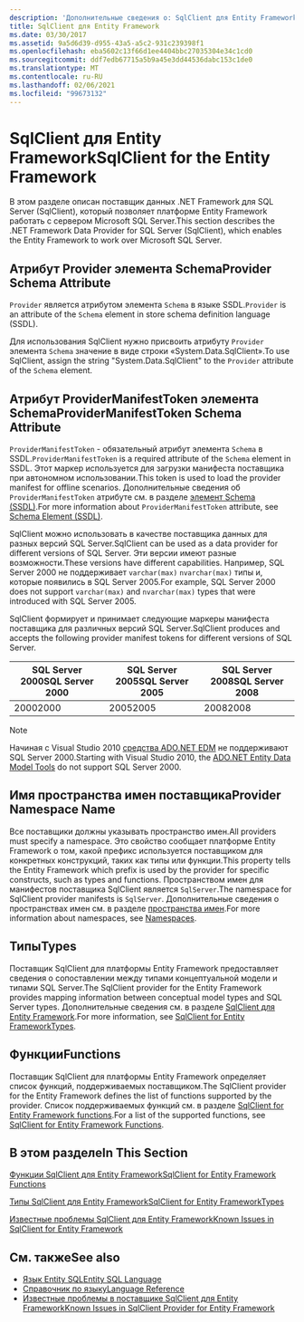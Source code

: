 ```yaml
---
description: 'Дополнительные сведения о: SqlClient для Entity Framework'
title: SqlClient для Entity Framework
ms.date: 03/30/2017
ms.assetid: 9a5d6d39-d955-43a5-a5c2-931c239398f1
ms.openlocfilehash: eba5602c13f66d1ee4404bbc27035304e34c1cd0
ms.sourcegitcommit: ddf7edb67715a5b9a45e3dd44536dabc153c1de0
ms.translationtype: MT
ms.contentlocale: ru-RU
ms.lasthandoff: 02/06/2021
ms.locfileid: "99673132"
---
```

# <a name="sqlclient-for-the-entity-framework"></a><span data-ttu-id="4bb6e-103">SqlClient для Entity Framework</span><span class="sxs-lookup"><span data-stu-id="4bb6e-103">SqlClient for the Entity Framework</span></span>

<span data-ttu-id="4bb6e-104">В этом разделе описан поставщик данных .NET Framework для SQL Server (SqlClient), который позволяет платформе Entity Framework работать с сервером Microsoft SQL Server.</span><span class="sxs-lookup"><span data-stu-id="4bb6e-104">This section describes the .NET Framework Data Provider for SQL Server (SqlClient), which enables the Entity Framework to work over Microsoft SQL Server.</span></span>  
  
## <a name="provider-schema-attribute"></a><span data-ttu-id="4bb6e-105">Атрибут Provider элемента Schema</span><span class="sxs-lookup"><span data-stu-id="4bb6e-105">Provider Schema Attribute</span></span>  

 <span data-ttu-id="4bb6e-106">`Provider` является атрибутом элемента `Schema` в языке SSDL.</span><span class="sxs-lookup"><span data-stu-id="4bb6e-106">`Provider` is an attribute of the `Schema` element in store schema definition language (SSDL).</span></span>  
  
 <span data-ttu-id="4bb6e-107">Для использования SqlClient нужно присвоить атрибуту `Provider` элемента `Schema` значение в виде строки «System.Data.SqlClient».</span><span class="sxs-lookup"><span data-stu-id="4bb6e-107">To use SqlClient, assign the string "System.Data.SqlClient" to the `Provider` attribute of the `Schema` element.</span></span>  
  
## <a name="providermanifesttoken-schema-attribute"></a><span data-ttu-id="4bb6e-108">Атрибут ProviderManifestToken элемента Schema</span><span class="sxs-lookup"><span data-stu-id="4bb6e-108">ProviderManifestToken Schema Attribute</span></span>  

 <span data-ttu-id="4bb6e-109">`ProviderManifestToken` - обязательный атрибут элемента `Schema` в SSDL.</span><span class="sxs-lookup"><span data-stu-id="4bb6e-109">`ProviderManifestToken` is a required attribute of the `Schema` element in SSDL.</span></span> <span data-ttu-id="4bb6e-110">Этот маркер используется для загрузки манифеста поставщика при автономном использовании.</span><span class="sxs-lookup"><span data-stu-id="4bb6e-110">This token is used to load the provider manifest for offline scenarios.</span></span> <span data-ttu-id="4bb6e-111">Дополнительные сведения об `ProviderManifestToken` атрибуте см. в разделе [элемент Schema (SSDL)](/ef/ef6/modeling/designer/advanced/edmx/ssdl-spec#schema-element-ssdl).</span><span class="sxs-lookup"><span data-stu-id="4bb6e-111">For more information about `ProviderManifestToken` attribute, see [Schema Element (SSDL)](/ef/ef6/modeling/designer/advanced/edmx/ssdl-spec#schema-element-ssdl).</span></span>  
  
 <span data-ttu-id="4bb6e-112">SqlClient можно использовать в качестве поставщика данных для разных версий SQL Server.</span><span class="sxs-lookup"><span data-stu-id="4bb6e-112">SqlClient can be used as a data provider for different versions of SQL Server.</span></span> <span data-ttu-id="4bb6e-113">Эти версии имеют разные возможности.</span><span class="sxs-lookup"><span data-stu-id="4bb6e-113">These versions have different capabilities.</span></span> <span data-ttu-id="4bb6e-114">Например, SQL Server 2000 не поддерживает `varchar(max)` `nvarchar(max)` типы и, которые появились в SQL Server 2005.</span><span class="sxs-lookup"><span data-stu-id="4bb6e-114">For example, SQL Server 2000 does not support `varchar(max)` and `nvarchar(max)` types that were introduced with SQL Server 2005.</span></span>  
  
 <span data-ttu-id="4bb6e-115">SqlClient формирует и принимает следующие маркеры манифеста поставщика для различных версий SQL Server.</span><span class="sxs-lookup"><span data-stu-id="4bb6e-115">SqlClient produces and accepts the following provider manifest tokens for different versions of SQL Server.</span></span>  
  
|<span data-ttu-id="4bb6e-116">SQL Server 2000</span><span class="sxs-lookup"><span data-stu-id="4bb6e-116">SQL Server 2000</span></span>|<span data-ttu-id="4bb6e-117">SQL Server 2005</span><span class="sxs-lookup"><span data-stu-id="4bb6e-117">SQL Server 2005</span></span>|<span data-ttu-id="4bb6e-118">SQL Server 2008</span><span class="sxs-lookup"><span data-stu-id="4bb6e-118">SQL Server 2008</span></span>|  
|-|-|-|  
|<span data-ttu-id="4bb6e-119">2000</span><span class="sxs-lookup"><span data-stu-id="4bb6e-119">2000</span></span>|<span data-ttu-id="4bb6e-120">2005</span><span class="sxs-lookup"><span data-stu-id="4bb6e-120">2005</span></span>|<span data-ttu-id="4bb6e-121">2008</span><span class="sxs-lookup"><span data-stu-id="4bb6e-121">2008</span></span>|  
  
> [!NOTE]
> <span data-ttu-id="4bb6e-122">Начиная с Visual Studio 2010 [средства ADO.NET EDM](/previous-versions/dotnet/netframework-4.0/bb399249(v=vs.100)) не поддерживают SQL Server 2000.</span><span class="sxs-lookup"><span data-stu-id="4bb6e-122">Starting with Visual Studio 2010, the [ADO.NET Entity Data Model Tools](/previous-versions/dotnet/netframework-4.0/bb399249(v=vs.100)) do not support SQL Server 2000.</span></span>  
  
## <a name="provider-namespace-name"></a><span data-ttu-id="4bb6e-123">Имя пространства имен поставщика</span><span class="sxs-lookup"><span data-stu-id="4bb6e-123">Provider Namespace Name</span></span>  

 <span data-ttu-id="4bb6e-124">Все поставщики должны указывать пространство имен.</span><span class="sxs-lookup"><span data-stu-id="4bb6e-124">All providers must specify a namespace.</span></span> <span data-ttu-id="4bb6e-125">Это свойство сообщает платформе Entity Framework о том, какой префикс используется поставщиком для конкретных конструкций, таких как типы или функции.</span><span class="sxs-lookup"><span data-stu-id="4bb6e-125">This property tells the Entity Framework which prefix is used by the provider for specific constructs, such as types and functions.</span></span> <span data-ttu-id="4bb6e-126">Пространством имен для манифестов поставщика SqlClient является `SqlServer`.</span><span class="sxs-lookup"><span data-stu-id="4bb6e-126">The namespace for SqlClient provider manifests is `SqlServer`.</span></span> <span data-ttu-id="4bb6e-127">Дополнительные сведения о пространствах имен см. в разделе [пространства имен](./language-reference/namespaces-entity-sql.md).</span><span class="sxs-lookup"><span data-stu-id="4bb6e-127">For more information about namespaces, see [Namespaces](./language-reference/namespaces-entity-sql.md).</span></span>  
  
## <a name="types"></a><span data-ttu-id="4bb6e-128">Типы</span><span class="sxs-lookup"><span data-stu-id="4bb6e-128">Types</span></span>  

 <span data-ttu-id="4bb6e-129">Поставщик SqlClient для платформы Entity Framework предоставляет сведения о сопоставлении между типами концептуальной модели и типами SQL Server.</span><span class="sxs-lookup"><span data-stu-id="4bb6e-129">The SqlClient provider for the Entity Framework provides mapping information between conceptual model types and SQL Server types.</span></span> <span data-ttu-id="4bb6e-130">Дополнительные сведения см. в разделе [SqlClient для Entity Framework](sqlclient-for-ef-types.md).</span><span class="sxs-lookup"><span data-stu-id="4bb6e-130">For more information, see [SqlClient for Entity FrameworkTypes](sqlclient-for-ef-types.md).</span></span>  
  
## <a name="functions"></a><span data-ttu-id="4bb6e-131">Функции</span><span class="sxs-lookup"><span data-stu-id="4bb6e-131">Functions</span></span>  

 <span data-ttu-id="4bb6e-132">Поставщик SqlClient для платформы Entity Framework определяет список функций, поддерживаемых поставщиком.</span><span class="sxs-lookup"><span data-stu-id="4bb6e-132">The SqlClient provider for the Entity Framework defines the list of functions supported by the provider.</span></span> <span data-ttu-id="4bb6e-133">Список поддерживаемых функций см. в разделе [SqlClient for Entity Framework functions](sqlclient-for-ef-functions.md).</span><span class="sxs-lookup"><span data-stu-id="4bb6e-133">For a list of the supported functions, see [SqlClient for Entity Framework Functions](sqlclient-for-ef-functions.md).</span></span>  
  
## <a name="in-this-section"></a><span data-ttu-id="4bb6e-134">В этом разделе</span><span class="sxs-lookup"><span data-stu-id="4bb6e-134">In This Section</span></span>  

 [<span data-ttu-id="4bb6e-135">Функции SqlClient для Entity Framework</span><span class="sxs-lookup"><span data-stu-id="4bb6e-135">SqlClient for Entity Framework Functions</span></span>](sqlclient-for-ef-functions.md)  
  
 [<span data-ttu-id="4bb6e-136">Типы SqlClient для Entity Framework</span><span class="sxs-lookup"><span data-stu-id="4bb6e-136">SqlClient for Entity FrameworkTypes</span></span>](sqlclient-for-ef-types.md)  
  
 [<span data-ttu-id="4bb6e-137">Известные проблемы SqlClient для Entity Framework</span><span class="sxs-lookup"><span data-stu-id="4bb6e-137">Known Issues in SqlClient for Entity Framework</span></span>](known-issues-in-sqlclient-for-entity-framework.md)  
  
## <a name="see-also"></a><span data-ttu-id="4bb6e-138">См. также</span><span class="sxs-lookup"><span data-stu-id="4bb6e-138">See also</span></span>

- [<span data-ttu-id="4bb6e-139">Язык Entity SQL</span><span class="sxs-lookup"><span data-stu-id="4bb6e-139">Entity SQL Language</span></span>](./language-reference/entity-sql-language.md)
- [<span data-ttu-id="4bb6e-140">Справочник по языку</span><span class="sxs-lookup"><span data-stu-id="4bb6e-140">Language Reference</span></span>](./language-reference/index.md)
- [<span data-ttu-id="4bb6e-141">Известные проблемы в поставщике SqlClient для Entity Framework</span><span class="sxs-lookup"><span data-stu-id="4bb6e-141">Known Issues in SqlClient Provider for Entity Framework</span></span>](sqlclient-for-the-entity-framework.md)
